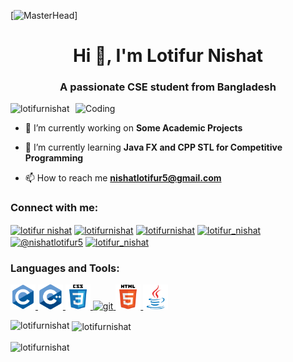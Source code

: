 [![MasterHead](https://mir-s3-cdn-cf.behance.net/project_modules/max_1200/54b6c068097599.5b50bca476b9b.gif)]
<h1 align="center">Hi 👋, I'm Lotifur Nishat</h1>
<h3 align="center">A passionate CSE student from Bangladesh</h3>
<img align="right" alt="Coding" width="400" src="https://i.pinimg.com/originals/54/e3/7d/54e37d8074ebcde1d96c77d7b2a7f310.gif">

<p align="left"> <img src="https://komarev.com/ghpvc/?username=lotifurnishat&label=Profile%20views&color=0e75b6&style=flat" alt="lotifurnishat" /> </p>

- 🔭 I’m currently working on **Some Academic Projects**

- 🌱 I’m currently learning **Java FX and CPP STL for Competitive Programming**

- 📫 How to reach me **nishatlotifur5@gmail.com**

<h3 align="left">Connect with me:</h3>
<p align="left">
<a href="https://linkedin.com/in/lotifur nishat" target="blank"><img align="center" src="https://raw.githubusercontent.com/rahuldkjain/github-profile-readme-generator/master/src/images/icons/Social/linked-in-alt.svg" alt="lotifur nishat" height="30" width="40" /></a>
<a href="https://fb.com/lotifurnishat" target="blank"><img align="center" src="https://raw.githubusercontent.com/rahuldkjain/github-profile-readme-generator/master/src/images/icons/Social/facebook.svg" alt="lotifurnishat" height="30" width="40" /></a>
<a href="https://instagram.com/lotifurnishat" target="blank"><img align="center" src="https://raw.githubusercontent.com/rahuldkjain/github-profile-readme-generator/master/src/images/icons/Social/instagram.svg" alt="lotifurnishat" height="30" width="40" /></a>
<a href="https://www.codechef.com/users/lotifur_nishat" target="blank"><img align="center" src="https://cdn.jsdelivr.net/npm/simple-icons@3.1.0/icons/codechef.svg" alt="lotifur_nishat" height="30" width="40" /></a>
<a href="https://www.hackerrank.com/@nishatlotifur5" target="blank"><img align="center" src="https://raw.githubusercontent.com/rahuldkjain/github-profile-readme-generator/master/src/images/icons/Social/hackerrank.svg" alt="@nishatlotifur5" height="30" width="40" /></a>
<a href="https://codeforces.com/profile/lotifur_nishat" target="blank"><img align="center" src="https://raw.githubusercontent.com/rahuldkjain/github-profile-readme-generator/master/src/images/icons/Social/codeforces.svg" alt="lotifur_nishat" height="30" width="40" /></a>
</p>

<h3 align="left">Languages and Tools:</h3>
<p align="left"> <a href="https://www.cprogramming.com/" target="_blank" rel="noreferrer"> <img src="https://raw.githubusercontent.com/devicons/devicon/master/icons/c/c-original.svg" alt="c" width="40" height="40"/> </a> <a href="https://www.w3schools.com/cpp/" target="_blank" rel="noreferrer"> <img src="https://raw.githubusercontent.com/devicons/devicon/master/icons/cplusplus/cplusplus-original.svg" alt="cplusplus" width="40" height="40"/> </a> <a href="https://www.w3schools.com/css/" target="_blank" rel="noreferrer"> <img src="https://raw.githubusercontent.com/devicons/devicon/master/icons/css3/css3-original-wordmark.svg" alt="css3" width="40" height="40"/> </a> <a href="https://git-scm.com/" target="_blank" rel="noreferrer"> <img src="https://www.vectorlogo.zone/logos/git-scm/git-scm-icon.svg" alt="git" width="40" height="40"/> </a> <a href="https://www.w3.org/html/" target="_blank" rel="noreferrer"> <img src="https://raw.githubusercontent.com/devicons/devicon/master/icons/html5/html5-original-wordmark.svg" alt="html5" width="40" height="40"/> </a> <a href="https://www.java.com" target="_blank" rel="noreferrer"> <img src="https://raw.githubusercontent.com/devicons/devicon/master/icons/java/java-original.svg" alt="java" width="40" height="40"/> </a> </p>

<p><img align="left" src="https://github-readme-stats.vercel.app/api/top-langs?username=lotifurnishat&show_icons=true&locale=en&layout=compact" alt="lotifurnishat" /></p>

<p>&nbsp;<img align="center" src="https://github-readme-stats.vercel.app/api?username=lotifurnishat&show_icons=true&locale=en" alt="lotifurnishat" /></p>

<p><img align="center" src="https://github-readme-streak-stats.herokuapp.com/?user=lotifurnishat&" alt="lotifurnishat" /></p>
